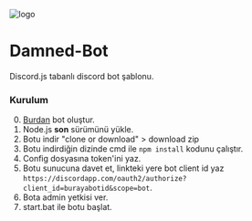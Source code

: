 ![logo](https://i.hizliresim.com/Orrggz.png)

# Damned-Bot
 Discord.js tabanlı discord bot şablonu.

### Kurulum
 0. [Burdan](https://discordapp.com/developers/applications/) bot oluştur.
 1. Node.js **son** sürümünü yükle.
 3. Botu indir "clone or download" > download zip
 3. Botu indirdiğin dizinde cmd ile `npm install` kodunu çalıştır.
 4. Config dosyasına token'ini yaz.
 5. Botu sunucuna davet et, linkteki yere bot client id yaz `https://discordapp.com/oauth2/authorize?client_id=burayabotid&scope=bot`.
 6. Bota admin yetkisi ver.
 7. start.bat ile botu başlat.

